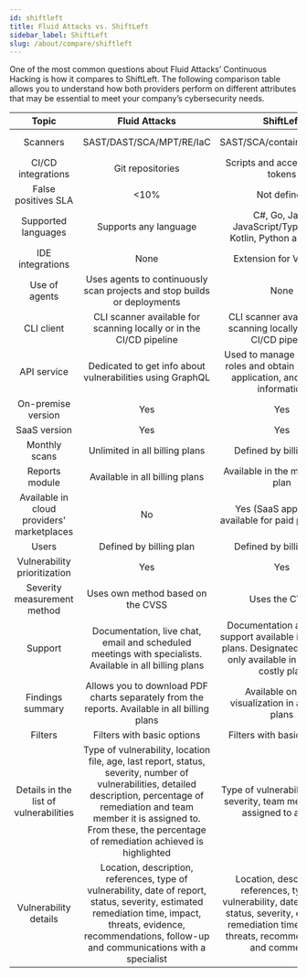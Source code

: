 ```yaml
---
id: shiftleft
title: Fluid Attacks vs. ShiftLeft
sidebar_label: ShiftLeft
slug: /about/compare/shiftleft
---
```


One of the most common questions about
Fluid Attacks’ Continuous Hacking is
how it compares to ShiftLeft.
The following comparison table allows
you to understand how both providers perform
on different attributes that may be essential
to meet your company’s cybersecurity needs.

|                    **Topic**                    |                                                                                                                        **Fluid Attacks**                                                                                                                |                                                                                                **ShiftLeft**                                                                                               | **Advantage** |
|:-----------------------------------------------:|:-------------------------------------------------------------------------------------------------------------------------------------------------------------------------------------------------------------------------------------------------------:|:----------------------------------------------------------------------------------------------------------------------------------------------------------------------------------------------------------:|:-------------:|
| Scanners                                        | SAST/DAST/SCA/MPT/RE/IaC                                                                                                                                                                                                                                | SAST/SCA/container/secrets                                                                                                                                                                                 | Fluid Attacks |
| CI/CD integrations                              | Git repositories                                                                                                                                                                                                                                        | Scripts and access tokens tokens                                                                                                                                                                           | ShiftLeft     |
| False positives SLA                             |                                                                                                                                                                                                                                                    <10% | Not defined                                                                                                                                                                                                | Fluid Attacks |
| Supported languages                             | Supports any language                                                                                                                                                                                                                                   | C#, Go, Java, JavaScript/TypeScript, Kotlin, Python and Scala                                                                                                                                              | Fluid Attacks |
| IDE integrations                                | None                                                                                                                                                                                                                                                    | Extension for VS Code                                                                                                                                                                                      | ShiftLeft     |
| Use of agents                                   | Uses agents to continuously scan projects and stop builds or deployments                                                                                                                                                                                | None                                                                                                                                                                                                       | Fluid Attacks |
| CLI client                                      | CLI scanner available for scanning locally or in the CI/CD pipeline                                                                                                                                                                                     | CLI scanner available for scanning locally or in the CI/CD pipeline                                                                                                                                        | Similar       |
| API service                                     | Dedicated to get info about vulnerabilities using GraphQL                                                                                                                                                                                               | Used to manage users and roles and obtain scanning, application,  and project information                                                                                                                  | ShiftLeft     |
| On-premise version                              | Yes                                                                                                                                                                                                                                                     | Yes                                                                                                                                                                                                        | Similar       |
| SaaS version                                    | Yes                                                                                                                                                                                                                                                     | Yes                                                                                                                                                                                                        | Similar       |
| Monthly scans                                   | Unlimited in all billing plans                                                                                                                                                                                                                          | Defined by billing plan                                                                                                                                                                                    | Fluid Attacks |
| Reports module                                  | Available in all billing plans                                                                                                                                                                                                                          | Available in the most costly plan                                                                                                                                                                          | Fluid Attacks |
| Available in cloud providers' marketplaces      | No                                                                                                                                                                                                                                                      | Yes (SaaS application available for paid plans only)                                                                                                                                                       | ShiftLeft     |
| Users                                           | Defined by billing plan                                                                                                                                                                                                                                 | Defined by billing plan                                                                                                                                                                                    | Similar       |
| Vulnerability prioritization                    | Yes                                                                                                                                                                                                                                                     | Yes                                                                                                                                                                                                        | Similar       |
| Severity measurement method                     | Uses own method based on the CVSS                                                                                                                                                                                                                       | Uses the CVSS                                                                                                                                                                                              | Fluid Attacks |
| Support                                         | Documentation, live chat, email and scheduled meetings with specialists. Available in all billing plans                                                                                                                                                 | Documentation and email support available in all billing plans. Designated specialist only available in the most costly plan                                                                               | Fluid Attacks |
| Findings summary                                | Allows you to download PDF charts separately from the reports. Available in all billing plans                                                                                                                                                           | Available only for visualization in all billing plans                                                                                                                                                      | Fluid Attacks |
| Filters                                         | Filters with basic options                                                                                                                                                                                                                              | Filters with basic options                                                                                                                                                                                 | Similar       |
| Details in the list of vulnerabilities          | Type of vulnerability, location file, age, last report, status, severity, number of vulnerabilities, detailed description, percentage of remediation and team member it is assigned to. From these, the percentage of remediation achieved is highlighted | Type of vulnerability, status, severity, team member it is assigned to and ID                                                                                                                              | Fluid Attacks |
| Vulnerability details                           | Location, description, references, type of vulnerability, date of report, status, severity, estimated remediation time, impact, threats, evidence, recommendations, follow-up and communications with a specialist                                      | Location, description, references, type of vulnerability, date of report, status, severity, estimated remediation time, impact, threats, recommendations and comments                                      | Similar       |
